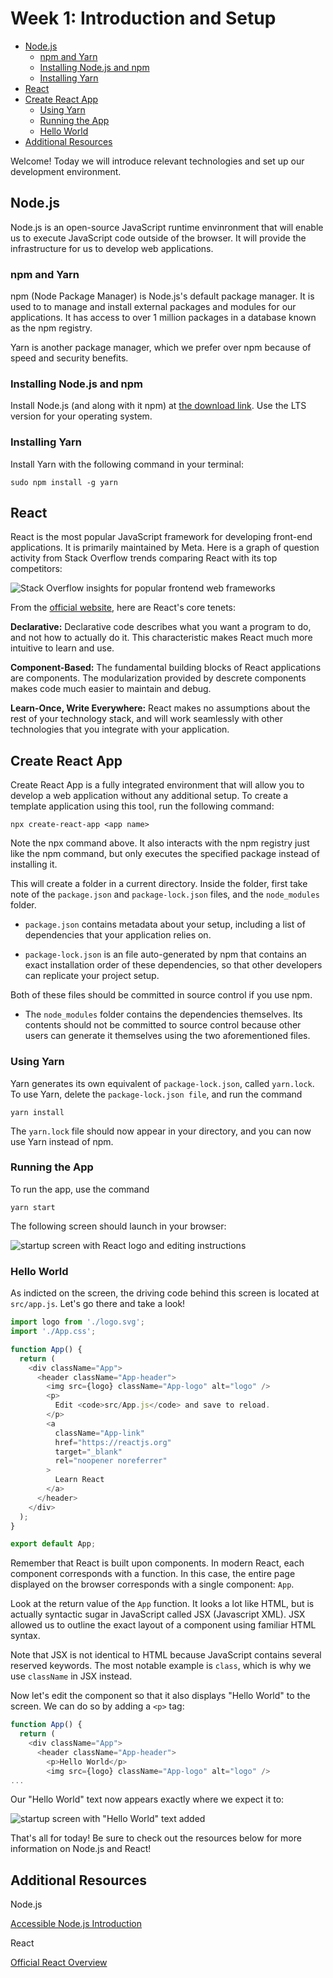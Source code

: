 # Week 1: Introduction and Setup

- [Node.js](#nodejs)
  - [npm and Yarn](#npm-and-yarn)
  - [Installing Node.js and npm](#installing-nodejs-and-npm)
  - [Installing Yarn](#installing-yarn)
- [React](#react)
- [Create React App](#create-react-app)
  - [Using Yarn](#using-yarn)
  - [Running the App](#running-the-app)
  - [Hello World](#hello-world)
- [Additional Resources](#additional-resources)

Welcome! Today we will introduce relevant technologies and set up our development environment.


## Node.js
Node.js is an open-source JavaScript runtime envinronment that will enable us to execute JavaScript code outside of the browser. It will provide the infrastructure for us to develop web applications.

### npm and Yarn
npm (Node Package Manager) is Node.js's default package manager. It is used to to manage and install external packages and modules for our applications. It has access to over 1 million packages in a database known as the npm registry.

Yarn is another package manager, which we prefer over npm because of speed and security benefits.

### Installing Node.js and npm
Install Node.js (and along with it npm) at [the download link](https://nodejs.org/en/download/). Use the LTS version for your operating system.

### Installing Yarn
Install Yarn with the following command in your terminal:

```
sudo npm install -g yarn
```

## React
React is the most popular JavaScript framework for developing front-end applications. It is primarily maintained by Meta. Here is a graph of question activity from Stack Overflow trends comparing React with its top competitors:

![Stack Overflow insights for popular frontend web frameworks](./images/frontend-popularity.png)

From the [official website](https://reactjs.org/), here are React's core tenets:

**Declarative:**
Declarative code describes what you want a program to do, and not how to actually do it. This characteristic makes React much more intuitive to learn and use.

**Component-Based:**
The fundamental building blocks of React applications are components. The modularization provided by descrete components makes code much easier to maintain and debug.

**Learn-Once, Write Everywhere:**
React makes no assumptions about the rest of your technology stack, and will work seamlessly with other technologies that you integrate with your application.

## Create React App
Create React App is a fully integrated environment that will allow you to develop a web application without any additional setup. To create a template application using this tool, run the following command:

```
npx create-react-app <app name>
```

Note the npx command above. It also interacts with the npm registry just like the npm command, but only executes the specified package instead of installing it.

This will create a folder in a current directory. Inside the folder, first take note of the `package.json` and `package-lock.json` files, and the `node_modules` folder. 

* `package.json` contains metadata about your setup, including a list of dependencies that your application relies on. 

* `package-lock.json` is an file auto-generated by npm that contains an exact installation order of these dependencies, so that other developers can replicate your project setup. 

Both of these files should be committed in source control if you use npm. 

* The `node_modules` folder contains the dependencies themselves. Its contents should not be committed to source control because other users can generate it themselves using the two aforementioned files.

### Using Yarn
Yarn generates its own equivalent of `package-lock.json`, called `yarn.lock`. To use Yarn, delete the `package-lock.json file`, and run the command

```
yarn install
```

The `yarn.lock` file should now appear in your directory, and you can now use Yarn instead of npm.

### Running the App
To run the app, use the command
```
yarn start
```

The following screen should launch in your browser:

![startup screen with React logo and editing instructions](./images/react-startup.png)

### Hello World

As indicted on the screen, the driving code behind this screen is located at `src/app.js`. Let's go there and take a look!

```js
import logo from './logo.svg';
import './App.css';

function App() {
  return (
    <div className="App">
      <header className="App-header">
        <img src={logo} className="App-logo" alt="logo" />
        <p>
          Edit <code>src/App.js</code> and save to reload.
        </p>
        <a
          className="App-link"
          href="https://reactjs.org"
          target="_blank"
          rel="noopener noreferrer"
        >
          Learn React
        </a>
      </header>
    </div>
  );
}

export default App;
```

Remember that React is built upon components. In modern React, each component corresponds with a function. In this case, the entire page displayed on the browser corresponds with a single component: `App`. 

Look at the return value of the `App` function. It looks a lot like HTML, but is actually syntactic sugar in JavaScript called JSX (Javascript XML). JSX allowed us to outline the exact layout of a component using familiar HTML syntax.

Note that JSX is not identical to HTML because JavaScript contains several reserved keywords. The most notable example is ```class```, which is why we use ```className``` in JSX instead.

Now let's edit the component so that it also displays "Hello World" to the screen. We can do so by adding a `<p>` tag:

```js
function App() {
  return (
    <div className="App">
      <header className="App-header">
        <p>Hello World</p>
        <img src={logo} className="App-logo" alt="logo" />
...
```

Our "Hello World" text now appears exactly where we expect it to:

![startup screen with "Hello World" text added](./images/hello-world.png)

That's all for today! Be sure to check out the resources below for more information on Node.js and React!

## Additional Resources

Node.js

[Accessible Node.js Introduction](https://www.tutorialspoint.com/nodejs/nodejs_introduction.htm)

React

[Official React Overview](https://reactjs.org/docs/getting-started.html)
